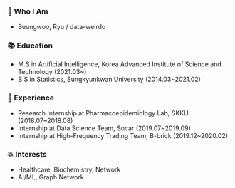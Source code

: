 ### 👋 Who I Am  
- Seungwoo, Ryu / data-weirdo  

### :books: Education    
- M.S in Artificial Intelligence, Korea Advanced Institute of Science and Technology (2021.03~)  
- B.S in Statistics, Sungkyunkwan University (2014.03~2021.02)  

### :running: Experience  
- Research Internship at Pharmacoepidemiology Lab, SKKU (2018.07~2018.08)  
- Internship at Data Science Team, Socar (2019.07~2019.09)  
- Internship at High-Frequency Trading Team, B-brick (2019.12~2020.02)  

### :boom: Interests  
- Healthcare, Biochemistry, Network  
- AI/ML, Graph Network  

<!--
**data-weirdo/data-weirdo** is a ✨ _special_ ✨ repository because its `README.md` (this file) appears on your GitHub profile.

Here are some ideas to get you started:

- 🔭 I’m currently working on ...
- 🌱 I’m currently learning ...
- 👯 I’m looking to collaborate on ...
- 🤔 I’m looking for help with ...
- 💬 Ask me about ...
- 📫 How to reach me: ...
- 😄 Pronouns: ...
- ⚡ Fun fact: ...
-->

